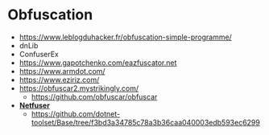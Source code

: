 # Obfuscation

* <https://www.leblogduhacker.fr/obfuscation-simple-programme/>
* dnLib
* ConfuserEx
* <https://www.gapotchenko.com/eazfuscator.net>
* <https://www.armdot.com/>
* <https://www.eziriz.com/>
* <https://obfuscar2.mystrikingly.com/>
  * <https://github.com/obfuscar/obfuscar>
* **[Netfuser](https://github.com/dotnet-toolset/Netfuser)**
  * <https://github.com/dotnet-toolset/Base/tree/f3bd3a34785c78a3b36caa040003edb593ec6299>
